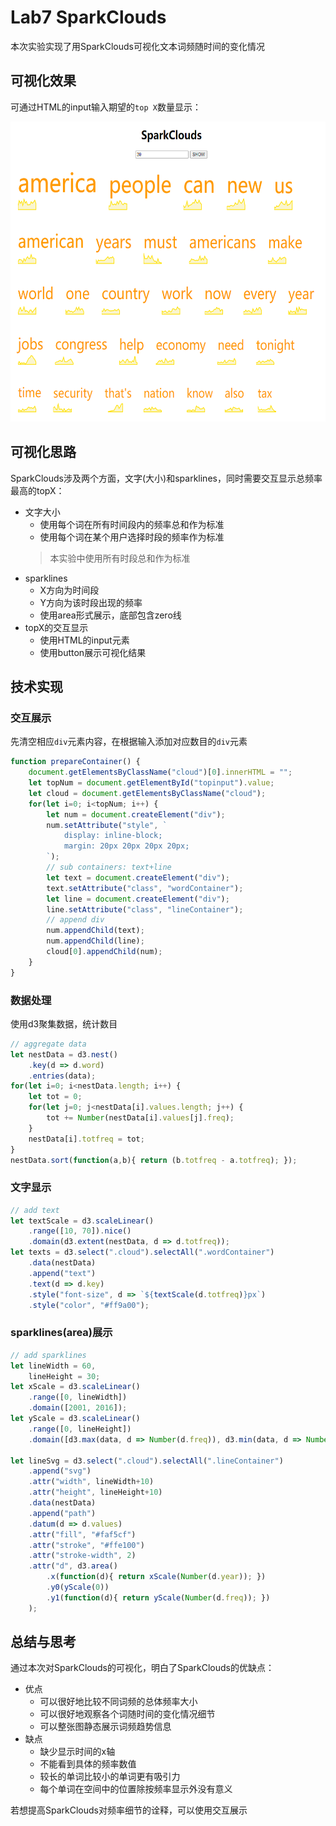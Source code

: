 # Lab7 SparkClouds
本次实验实现了用SparkClouds可视化文本词频随时间的变化情况


## 可视化效果
可通过HTML的input输入期望的`top X`数量显示：

<img src="result.png" width="600" height="480">


## 可视化思路
SparkClouds涉及两个方面，文字(大小)和sparklines，同时需要交互显示总频率最高的topX：
- 文字大小
    - 使用每个词在所有时间段内的频率总和作为标准
    - 使用每个词在某个用户选择时段的频率作为标准
    > 本实验中使用所有时段总和作为标准
- sparklines
    - X方向为时间段
    - Y方向为该时段出现的频率
    - 使用area形式展示，底部包含zero线
- topX的交互显示
    - 使用HTML的input元素
    - 使用button展示可视化结果


## 技术实现
### 交互展示
先清空相应`div`元素内容，在根据输入添加对应数目的`div`元素
```JavaScript
function prepareContainer() {
    document.getElementsByClassName("cloud")[0].innerHTML = "";
    let topNum = document.getElementById("topinput").value;
    let cloud = document.getElementsByClassName("cloud");
    for(let i=0; i<topNum; i++) {
        let num = document.createElement("div");
        num.setAttribute("style", `
            display: inline-block;
            margin: 20px 20px 20px 20px;
        `);
        // sub containers: text+line
        let text = document.createElement("div");
        text.setAttribute("class", "wordContainer");
        let line = document.createElement("div");
        line.setAttribute("class", "lineContainer");
        // append div
        num.appendChild(text);
        num.appendChild(line);
        cloud[0].appendChild(num);
    }
}
```

### 数据处理
使用d3聚集数据，统计数目
```JavaScript
// aggregate data
let nestData = d3.nest()
    .key(d => d.word)
    .entries(data);
for(let i=0; i<nestData.length; i++) {
    let tot = 0;
    for(let j=0; j<nestData[i].values.length; j++) {
        tot += Number(nestData[i].values[j].freq);
    }
    nestData[i].totfreq = tot;
}
nestData.sort(function(a,b){ return (b.totfreq - a.totfreq); });
```

### 文字显示
```JavaScript
// add text
let textScale = d3.scaleLinear()
    .range([10, 70]).nice()
    .domain(d3.extent(nestData, d => d.totfreq));
let texts = d3.select(".cloud").selectAll(".wordContainer")
    .data(nestData)
    .append("text")
    .text(d => d.key)
    .style("font-size", d => `${textScale(d.totfreq)}px`)
    .style("color", "#ff9a00");
```

### sparklines(area)展示
```JavaScript
// add sparklines
let lineWidth = 60,
    lineHeight = 30;
let xScale = d3.scaleLinear()
    .range([0, lineWidth])
    .domain([2001, 2016]);
let yScale = d3.scaleLinear()
    .range([0, lineHeight])
    .domain([d3.max(data, d => Number(d.freq)), d3.min(data, d => Number(d.freq))]);
    
let lineSvg = d3.select(".cloud").selectAll(".lineContainer")
    .append("svg")
    .attr("width", lineWidth+10)
    .attr("height", lineHeight+10)
    .data(nestData)
    .append("path")
    .datum(d => d.values)
    .attr("fill", "#faf5cf")
    .attr("stroke", "#ffe100")
    .attr("stroke-width", 2)
    .attr("d", d3.area()
        .x(function(d){ return xScale(Number(d.year)); })
        .y0(yScale(0))
        .y1(function(d){ return yScale(Number(d.freq)); })
    );
```

## 总结与思考
通过本次对SparkClouds的可视化，明白了SparkClouds的优缺点：
- 优点
    + 可以很好地比较不同词频的总体频率大小
    + 可以很好地观察各个词随时间的变化情况细节
    + 可以整张图静态展示词频趋势信息
- 缺点
    + 缺少显示时间的x轴
    + 不能看到具体的频率数值
    + 较长的单词比较小的单词更有吸引力
    + 每个单词在空间中的位置除按频率显示外没有意义

若想提高SparkClouds对频率细节的诠释，可以使用交互展示
